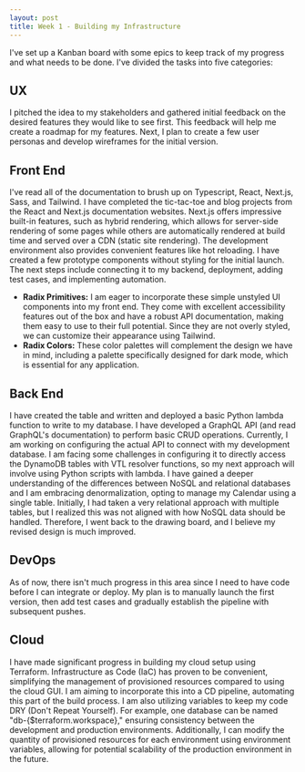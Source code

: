 ```yaml
---
layout: post
title: Week 1 - Building my Infrastructure
---
```




I've set up a Kanban board with some epics to keep track of my progress and what needs to be done. I've divided the tasks into five categories:

## UX

I pitched the idea to my stakeholders and gathered initial feedback on the desired features they would like to see first. This feedback will help me create a roadmap for my features. Next, I plan to create a few user personas and develop wireframes for the initial version.

## Front End

I've read all of the documentation to brush up on Typescript, React, Next.js, Sass, and Tailwind. I have completed the tic-tac-toe and blog projects from the React and Next.js documentation websites. Next.js offers impressive built-in features, such as hybrid rendering, which allows for server-side rendering of some pages while others are automatically rendered at build time and served over a CDN (static site rendering). The development environment also provides convenient features like hot reloading. I have created a few prototype components without styling for the initial launch. The next steps include connecting it to my backend, deployment, adding test cases, and implementing automation.

- **Radix Primitives:** I am eager to incorporate these simple unstyled UI components into my front end. They come with excellent accessibility features out of the box and have a robust API documentation, making them easy to use to their full potential. Since they are not overly styled, we can customize their appearance using Tailwind.
- **Radix Colors:** These color palettes will complement the design we have in mind, including a palette specifically designed for dark mode, which is essential for any application.

## Back End

I have created the table and written and deployed a basic Python lambda function to write to my database. I have developed a GraphQL API (and read GraphQL's documentation) to perform basic CRUD operations. Currently, I am working on configuring the actual API to connect with my development database. I am facing some challenges in configuring it to directly access the DynamoDB tables with VTL resolver functions, so my next approach will involve using Python scripts with lambda. I have gained a deeper understanding of the differences between NoSQL and relational databases and I am embracing denormalization, opting to manage my Calendar using a single table. Initially, I had taken a very relational approach with multiple tables, but I realized this was not aligned with how NoSQL data should be handled. Therefore, I went back to the drawing board, and I believe my revised design is much improved.

## DevOps

As of now, there isn't much progress in this area since I need to have code before I can integrate or deploy. My plan is to manually launch the first version, then add test cases and gradually establish the pipeline with subsequent pushes.

## Cloud

I have made significant progress in building my cloud setup using Terraform. Infrastructure as Code (IaC) has proven to be convenient, simplifying the management of provisioned resources compared to using the cloud GUI. I am aiming to incorporate this into a CD pipeline, automating this part of the build process. I am also utilizing variables to keep my code DRY (Don't Repeat Yourself). For example, one database can be named "db-{$terraform.workspace}," ensuring consistency between the development and production environments. Additionally, I can modify the quantity of provisioned resources for each environment using environment variables, allowing for potential scalability of the production environment in the future.
